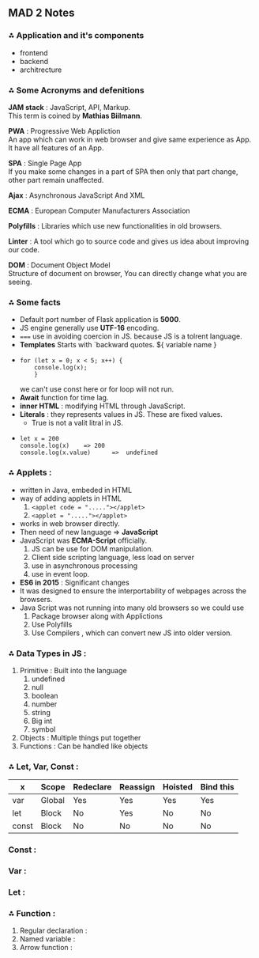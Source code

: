 ## MAD 2 Notes
### ⁂ Application and it's components
- frontend
- backend
- architrecture

### ⁂ Some Acronyms and defenitions

**JAM stack** : JavaScript, API, Markup. <br>
              This term is coined by **Mathias Biilmann**.

**PWA** : Progressive Web Appliction <br>
          An app which can work in web browser and give same experience as App. It have all features of an App.

**SPA** : Single Page App<br>
          If you make some changes in a part of SPA then only that part change, other part remain unaffected.

**Ajax** : Asynchronous JavaScript And XML

**ECMA** : European Computer Manufacturers Association

**Polyfills** : Libraries which use new functionalities in old browsers.

**Linter** : A tool which go to source code and gives us idea about improving our code.

**DOM** : Document Object Model<br>
Structure of document on browser, You can directly change what you are seeing.

### ⁂ Some facts
- Default port number of Flask application is **5000**.
- JS engine generally use **UTF-16** encoding.
- ```===``` use in avoiding coercion in JS. because JS is a tolrent language.
- **Templates** Starts with `backward quotes.   ${ variable name }
- ```
  for (let x = 0; x < 5; x++) {
      console.log(x);
      }
  ```
  we can't use const here or for loop will not run.
- **Await** function for time lag.
- **inner HTML** : modifying HTML through JavaScript.
- **Literals** : they represents values in JS. These are fixed values.
   - True is not a valit litral in JS.
- ```
  let x = 200
  console.log(x)    => 200
  console.log(x.value)      =>  undefined
  ```


### ⁂ Applets :
- written in Java, embeded in HTML
- way of adding applets in HTML
    1. ```<applet code = "....."></applet>```
    2.  ```<applet = "....."></applet>```
- works in web browser directly.
- Then need of new language => **JavaScript**
- JavaScript was **ECMA-Script** officially.
    1. JS can be use for DOM manipulation.
    2. Client side scripting language, less load on server
    3. use in asynchronous processing
    4. use in event loop.
- **ES6 in 2015** : Significant changes
- It was designed to ensure the interportability of webpages across the browsers.
- Java Script was not running into many old browsers so we could use
    1. Package browser along with Applictions
    2. Use Polyfills
    3. Use Compilers , which can convert new JS into older version.

### ⁂ Data Types in JS :
1. Primitive : Built into the language
     1. undefined
     2. null
     3. boolean
     4. number
     5. string
     6. Big int
     7. symbol
3. Objects : Multiple things put together
4. Functions : Can be handled like objects

### ⁂ Let, Var, Const :

|x|Scope|Redeclare|Reassign|Hoisted|Bind this|
|---|---|---|---|---|---|
|var| Global | Yes | Yes | Yes | Yes|
|let| Block | No | Yes | No | No |
|const| Block | No | No | No | No |

### Const :
### Var :
### Let :

### ⁂ Function :
1. Regular declaration :
2. Named variable :
3. Arrow function :


